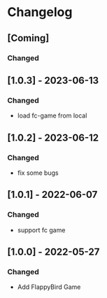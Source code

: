 # Changelog

## [Coming]
### Changed

## [1.0.3] - 2023-06-13
### Changed
- load fc-game from local

## [1.0.2] - 2023-06-12
### Changed
- fix some bugs

## [1.0.1] - 2022-06-07
### Changed
- support fc game

## [1.0.0] - 2022-05-27
### Changed
- Add FlappyBird Game